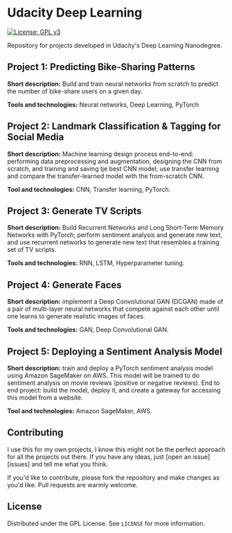 # Udacity Deep Learning


[![License: GPL v3](https://img.shields.io/badge/License-GPLv3-blue.svg)](https://www.gnu.org/licenses/gpl-3.0)

[linkedin-shield]: https://img.shields.io/badge/-LinkedIn-black.svg?style=for-the-badge&logo=linkedin&colorB=555
[linkedin-url]: https://www.linkedin.com/in/voiculaura/

Repository for projects developed in Udacity's Deep Learning Nanodegree. 

## Project 1: Predicting Bike-Sharing Patterns

**Short description:** Build and train neural networks from scratch to predict the number of bike-share users on a given day.

**Tools and technologies:** Neural networks, Deep Learning, PyTorch

## Project 2: Landmark Classification & Tagging for Social Media 

**Short description:** Machine learning design process end-to-end: performing data preprocessing and augmentation, designing the CNN from scratch, and training and saving tje best CNN model; use transfer learning and compare the transfer-learned model with the from-scratch CNN. 

**Tool and technologies:** CNN, Transfer learning, PyTorch.

## Project 3: Generate TV Scripts

**Short description:** Build Recurrent Networks and Long Short-Term Memory Networks with PyTorch; perform sentiment analysis and generate new text, and use recurrent networks to generate new text that resembles a training set of TV scripts. 

**Tools and technologies:** RNN, LSTM, Hyperparameter tuning.

## Project 4: Generate Faces

**Short description:** implement a Deep Convolutional GAN (DCGAN) made of a pair of multi-layer neural networks that compete against each other until one learns to generate realistic images of faces.

**Tools and technologies:** GAN, Deep Convolutional GAN.

## Project 5: Deploying a Sentiment Analysis Model 

**Short description:** train and deploy a PyTorch sentiment analysis model using Amazon SageMaker on AWS. This model will be trained to do sentiment analysis on movie reviews (positive or negative reviews). End to end project: build the model, deploy it, and create a gateway for accessing this model from a website.

**Tool and technologies:** Amazon SageMaker, AWS.

## Contributing

I use this for my own projects, I know this might not be the perfect approach for all the projects out there. If you have any ideas, just [open an issue][issues] and tell me what you think.

If you'd like to contribute, please fork the repository and make changes as you'd like. Pull requests are warmly welcome.

## License

Distributed under the GPL License. See `LICENSE` for more information.
